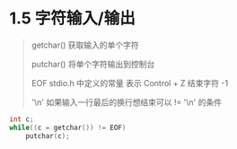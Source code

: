# 1.5 字符输入/输出

> getchar()  获取输入的单个字符
>
> putchar()  将单个字符输出到控制台
>
> EOF stdio.h 中定义的常量 表示 Control + Z 结束字符 -1
>
> '\n' 如果输入一行最后的换行想结束可以 != '\n' 的条件

```c
int c;
while((c = getchar()) != EOF)
    putchar(c);
```

